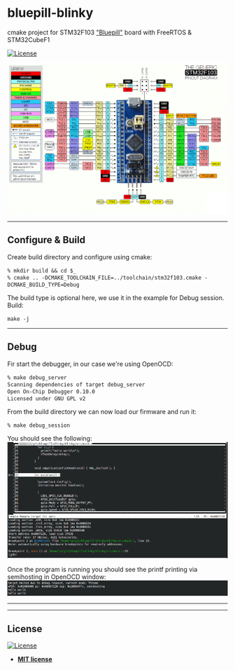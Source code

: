 # bluepill-blinky
cmake project for STM32F103 ["Bluepill"](https://stm32-base.org/boards/STM32F103C8T6-Blue-Pill.html) board with FreeRTOS & STM32CubeF1

[![License](http://img.shields.io/:license-mit-blue.svg?style=flat-square)](http://badges.mit-license.org)

![](png/pinout.png)


---


## Configure & Build
Create build directory and configure using cmake:
```shell
% mkdir build && cd $_    
% cmake .. -DCMAKE_TOOLCHAIN_FILE=../toolchain/stm32f103.cmake -DCMAKE_BUILD_TYPE=Debug  
```
The build type is optional here, we use it in the example for Debug session. Build:
```shell
make -j
```


---


## Debug 
Fir start the debugger, in our case we're using OpenOCD:
```shell
% make debug_server
Scanning dependencies of target debug_server
Open On-Chip Debugger 0.10.0
Licensed under GNU GPL v2
```
From the build directory we can now load our firmware and run it:
```shell
% make debug_session
```
You should see the following:
![](png/gdb_session.png)

Once the program is running you should see the printf printing via semihosting in OpenOCD window:
![](png/semi_host_print.png)



---


---

## License
[![License](http://img.shields.io/:license-mit-blue.svg?style=flat-square)](http://badges.mit-license.org)
- **[MIT license](http://opensource.org/licenses/mit-license.php)**